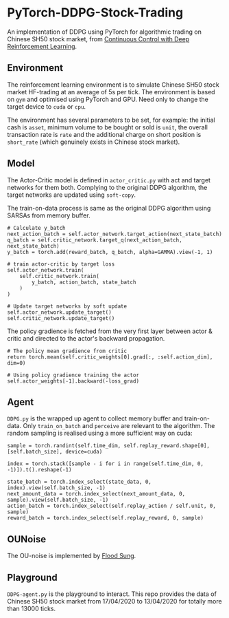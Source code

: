 # PyTorch-DDPG-Stock-Trading
An implementation of DDPG using PyTorch for algorithmic trading on Chinese SH50 stock market, from [Continuous Control with Deep Reinforcement Learning](https://arxiv.org/pdf/1509.02971.pdf).


## Environment
The reinforcement learning environment is to simulate Chinese SH50 stock market HF-trading at an average of 5s per tick. The environment is based on `gym` and optimised using PyTorch and GPU. Need only to change the target device to `cuda` or `cpu`.

The environment has several parameters to be set, for example: the initial cash is `asset`, minimum volume to be bought or sold is `unit`, the overall transaction rate is `rate` and the additional charge on short position is `short_rate` (which genuinely exists in Chinese stock market).

## Model
The Actor-Critic model is defined in `actor_critic.py` with act and target networks for them both. Complying to the original DDPG algorithm, the target networks are updated using `soft-copy`.

The train-on-data process is same as the original DDPG algorithm using SARSAs from memory buffer.
```
# Calculate y_batch
next_action_batch = self.actor_network.target_action(next_state_batch)
q_batch = self.critic_network.target_q(next_action_batch, next_state_batch)
y_batch = torch.add(reward_batch, q_batch, alpha=GAMMA).view(-1, 1)

# train actor-critic by target loss
self.actor_network.train(
    self.critic_network.train(
        y_batch, action_batch, state_batch
    )
)

# Update target networks by soft update
self.actor_network.update_target()
self.critic_network.update_target()
```

The policy gradience is fetched from the very first layer between actor & critic and directed to the actor's backward propagation.
```
# The policy mean gradience from critic
return torch.mean(self.critic_weights[0].grad[:, :self.action_dim], dim=0)
```
```
# Using policy gradience training the actor 
self.actor_weights[-1].backward(-loss_grad)
```

## Agent
`DDPG.py` is the wrapped up agent to collect memory buffer and train-on-data. Only `train_on_batch` and `perceive` are relevant to the algorithm. The random sampling is realised using a more sufficient way on cuda:
```
sample = torch.randint(self.time_dim, self.replay_reward.shape[0], [self.batch_size], device=cuda)

index = torch.stack([sample - i for i in range(self.time_dim, 0, -1)]).t().reshape(-1)
```
```
state_batch = torch.index_select(state_data, 0, index).view(self.batch_size, -1)
next_amount_data = torch.index_select(next_amount_data, 0, sample).view(self.batch_size, -1)
action_batch = torch.index_select(self.replay_action / self.unit, 0, sample)
reward_batch = torch.index_select(self.replay_reward, 0, sample)
```
## OUNoise
The OU-noise is implemented by [Flood Sung](https://github.com/rllab/rllab/blob/master/rllab/exploration_strategies/ou_strategy.py).

## Playground
`DDPG-agent.py` is the playground to interact. This repo provides the data of Chinese SH50 stock market from 17/04/2020 to 13/04/2020 for totally more than 13000 ticks.